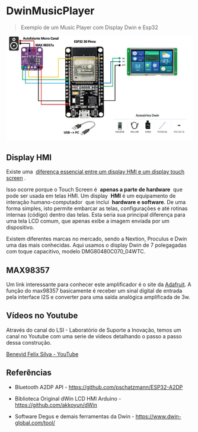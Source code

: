 # DwinMusicPlayer

> Exemplo de um Music Player com Display Dwin e Esp32

![Slide1.jpeg](Slide1.jpeg)

## Display HMI

Existe uma  [diferença essencial entre um display HMI e um display touch screen](https://www.stoneitech.com/the-difference-between-hmi-and-touch-screen-display) .

Isso ocorre porque o Touch Screen é  **apenas a parte de hardware**  que pode ser usada em telas HMI. Um display  **HMI** é um equipamento de interação humano-computador  que inclui  **hardware e software**. De uma forma simples, isto permite embarcar as telas, configurações e até rotinas internas (código) dentro das telas. Esta seria sua principal diferença para uma tela LCD comum, que apenas exibe a imagem enviada por um dispositivo.

Existem diferentes marcas no mercado, sendo a Nextion, Proculus e Dwin uma das mais conhecidas. Aqui usamos o display Dwin de 7 polegagadas com toque capacitivo, modelo DMG80480C070_04WTC.

## MAX98357

Um link interessante para conhecer este amplificador é o site da  [Adafruit](https://learn.adafruit.com/adafruit-max98357-i2s-class-d-mono-amp/overview). A função do max98357 basicamente é receber um sinal digital de entrada pela interface I2S e converter para uma saída analógica amplificada de 3w. 



## Vídeos no Youtube

Através do canal do LSI - Laboratório de Suporte a Inovação, temos um canal no Youtube com uma serie de vídeos detalhando o passo a passo dessa construção.

[Benevid Felix Silva - YouTube](https://www.youtube.com/channel/UCi7gBAP6aJ4a9hklch_a1zw/)



## Referências

- Bluetooth A2DP API - https://github.com/pschatzmann/ESP32-A2DP

- Biblioteca Original dWin LCD HMI Arduino - https://github.com/akkoyun/dWin

- Software Degus e demais ferramentas da Dwin - https://www.dwin-global.com/tool/
